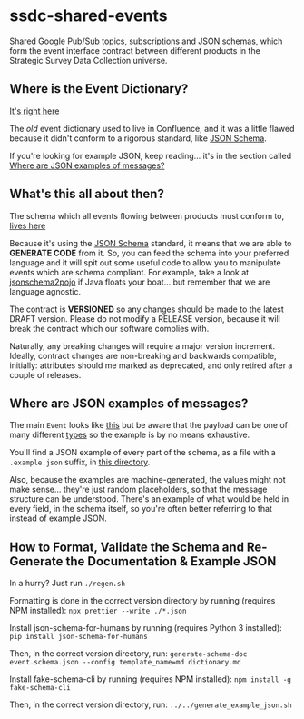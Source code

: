 # ssdc-shared-events

Shared Google Pub/Sub topics, subscriptions and JSON schemas, which form the event interface contract between different products in the Strategic Survey Data Collection universe.

## Where is the Event Dictionary?
[It's right here](event_dictionary/v0.3_DRAFT/dictionary.md)

The _old_ event dictionary used to live in Confluence, and it was a little flawed because it didn't conform to a rigorous standard, like [JSON Schema](https://json-schema.org/).

If you're looking for example JSON, keep reading... it's in the section called [Where are JSON examples of messages?](#where-are-json-examples-of-messages)

## What's this all about then?
The schema which all events flowing between products must conform to, [lives here](event_dictionary/v0.3_DRAFT/event.schema.json)

Because it's using the [JSON Schema](https://json-schema.org/) standard, it means that we are able to **GENERATE CODE** from it. So, you can feed the schema into your preferred language and it will spit out some useful code to allow you to manipulate events which are schema compliant. For example, take a look at [jsonschema2pojo](https://github.com/joelittlejohn/jsonschema2pojo) if Java floats your boat... but remember that we are language agnostic.

The contract is **VERSIONED** so any changes should be made to the latest DRAFT version. Please do not modify a RELEASE version, because it will break the contract which our software complies with.

Naturally, any breaking changes will require a major version increment. Ideally, contract changes are non-breaking and backwards compatible, initially: attributes should me marked as deprecated, and only retired after a couple of releases.

## Where are JSON examples of messages?
The main `Event` looks like [this](https://github.com/ONSdigital/ssdc-shared-events/blob/main/event_dictionary/v0.3_DRAFT/event.example.json) but be aware that the payload can be one of many different [types](https://github.com/ONSdigital/ssdc-shared-events/blob/main/event_dictionary/v0.3_DRAFT/dictionary.md#payload) so the example is by no means exhaustive.

You'll find a JSON example of every part of the schema, as a file with a `.example.json` suffix, in [this directory](https://github.com/ONSdigital/ssdc-shared-events/tree/main/event_dictionary/v0.3_DRAFT).

Also, because the examples are machine-generated, the values might not make sense... they're just random placeholders, so that the message structure can be understood. There's an example of what would be held in every field, in the schema itself, so you're often better referring to that instead of example JSON.

##  How to Format, Validate the Schema and Re-Generate the Documentation & Example JSON
In a hurry? Just run `./regen.sh`

Formatting is done in the correct version directory by running (requires NPM installed): `npx prettier --write ./*.json`

Install json-schema-for-humans by running  (requires Python 3 installed): `pip install json-schema-for-humans`

Then, in the correct version directory, run: `generate-schema-doc event.schema.json --config template_name=md dictionary.md`

Install fake-schema-cli by running (requires NPM installed): `npm install -g fake-schema-cli`

Then, in the correct version directory, run: `../../generate_example_json.sh`